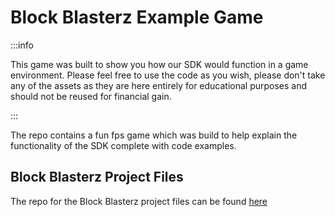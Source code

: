 ﻿---
slug: /current/block-blasterz-game
sidebar_position: 21
sidebar_label: Block Blasterz Game
---


# Block Blasterz Example Game

:::info

This game was built to show you how our SDK would function in a game environment. Please feel free to use the code as you wish, please don't take any of the assets as they are here entirely for educational purposes and should not be reused for financial gain.

:::

The repo contains a fun fps game which was build to help explain the functionality of the SDK complete with code examples.

## Block Blasterz Project Files
The repo for the Block Blasterz project files can be found [here](https://github.com/ChainSafe/BlockBlasterz/)